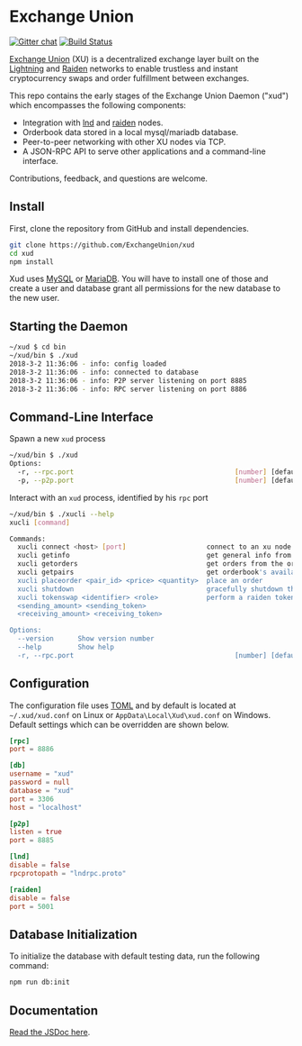 # Exchange Union

[![Gitter chat](https://img.shields.io/badge/chat-on%20gitter-rose.svg)](https://gitter.im/exchangeunion/Lobby)
[![Build Status](https://travis-ci.org/ExchangeUnion/xud.svg?branch=master)](https://travis-ci.org/ExchangeUnion/xud)

[Exchange Union](https://www.exchangeunion.com/) (XU) is a decentralized exchange layer built on the [Lightning](http://lightning.network/) and [Raiden](https://raiden.network/) networks to enable trustless and instant cryptocurrency swaps and order fulfillment between exchanges.

This repo contains the early stages of the Exchange Union Daemon ("xud") which encompasses the following components:

* Integration with [lnd](https://github.com/lightningnetwork/lnd) and [raiden](https://github.com/raiden-network/raiden) nodes.
* Orderbook data stored in a local mysql/mariadb database.
* Peer-to-peer networking with other XU nodes via TCP.
* A JSON-RPC API to serve other applications and a command-line interface.

Contributions, feedback, and questions are welcome.

## Install

First, clone the repository from GitHub and install dependencies.

```bash
git clone https://github.com/ExchangeUnion/xud
cd xud
npm install
```

Xud uses [MySQL](https://www.mysql.com/) or [MariaDB](https://mariadb.org/). You will have to install one of those and create a user and database grant all permissions for the new database to the new user.

## Starting the Daemon

```bash
~/xud $ cd bin
~/xud/bin $ ./xud
2018-3-2 11:36:06 - info: config loaded
2018-3-2 11:36:06 - info: connected to database
2018-3-2 11:36:06 - info: P2P server listening on port 8885
2018-3-2 11:36:06 - info: RPC server listening on port 8886
```

## Command-Line Interface

Spawn a new `xud` process

```bash
~/xud/bin $ ./xud 
Options:
  -r, --rpc.port                                        [number] [default: 8886]
  -p, --p2p.port                                        [number] [default: 8885] 
```

Interact with an `xud` process, identified by his `rpc` port
```bash
~/xud/bin $ ./xucli --help
xucli [command]

Commands:
  xucli connect <host> [port]                    connect to an xu node
  xucli getinfo                                  get general info from the xud node
  xucli getorders                                get orders from the orderbook
  xucli getpairs                                 get orderbook's available pairs
  xucli placeorder <pair_id> <price> <quantity>  place an order
  xucli shutdown                                 gracefully shutdown the xud node
  xucli tokenswap <identifier> <role>            perform a raiden token swap
  <sending_amount> <sending_token>
  <receiving_amount> <receiving_token>

Options:
  --version      Show version number                                   [boolean]
  --help         Show help                                             [boolean]
  -r, --rpc.port                                        [number] [default: 8886]
```

## Configuration

The configuration file uses [TOML](https://github.com/toml-lang/toml) and by default is located at  `~/.xud/xud.conf` on Linux or `AppData\Local\Xud\xud.conf` on Windows. Default settings which can be overridden are shown below.

```toml
[rpc]
port = 8886

[db]
username = "xud"
password = null
database = "xud"
port = 3306
host = "localhost"

[p2p]
listen = true
port = 8885

[lnd]
disable = false
rpcprotopath = "lndrpc.proto"

[raiden]
disable = false
port = 5001
```


## Database Initialization

To initialize the database with default testing data, run the following command:

```bash
npm run db:init
```

## Documentation

[Read the JSDoc here](doc/jsdoc.md).
